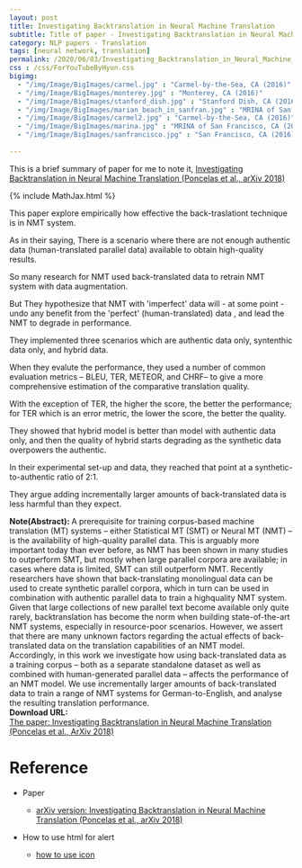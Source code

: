 ```yaml
---
layout: post
title: Investigating Backtranslation in Neural Machine Translation
subtitle: Title of paper - Investigating Backtranslation in Neural Machine Translation
category: NLP papers - Translation
tags: [neural network, translation]
permalink: /2020/06/03/Investigating_Backtranslation_in_Neural_Machine_Translation/
css : /css/ForYouTubeByHyun.css
bigimg: 
  - "/img/Image/BigImages/carmel.jpg" : "Carmel-by-the-Sea, CA (2016)"
  - "/img/Image/BigImages/monterey.jpg" : "Monterey, CA (2016)"
  - "/img/Image/BigImages/stanford_dish.jpg" : "Stanford Dish, CA (2016)"
  - "/img/Image/BigImages/marian_beach_in_sanfran.jpg" : "MRINA of San Francisco, CA (2016)"
  - "/img/Image/BigImages/carmel2.jpg" : "Carmel-by-the-Sea, CA (2016)"
  - "/img/Image/BigImages/marina.jpg" : "MRINA of San Francisco, CA (2016)"
  - "/img/Image/BigImages/sanfrancisco.jpg" : "San Francisco, CA (2016)"
  
---
```


This is a brief summary of paper for me to note it, [Investigating Backtranslation in Neural Machine Translation (Poncelas et al., arXiv 2018)](https://arxiv.org/abs/1804.06189v1)

{% include MathJax.html %}

This paper explore empirically how effective the back-traslationt technique is in NMT system. 

As in their saying, There is a scenario where there are not enough authentic data (human-translated parallel data) available to obtain high-quality results. 

So many research for NMT used back-translated data to retrain NMT system with data augmentation.

But They hypothesize that NMT with 'imperfect' data will - at some point - undo any benefit from the 'perfect' (human-translated) data , and lead the NMT to degrade in performance.

They implemented three scenarios which are authentic data only, syntenthic data only, and hybrid data.

When they evalute the performance, they used a number of common evaluation metrics – BLEU, TER, METEOR, and CHRF– to give a more comprehensive estimation of the comparative translation quality.

With the exception of TER, the higher the score, the better the performance; for TER which is an error metric, the lower the score, the better the quality.

They showed that hybrid model is better than model with authentic data only, and then the quality of hybrid starts degrading as the synthetic data overpowers the authentic.

In their experimental set-up and data, they reached that point at a synthetic-to-authentic ratio of 2:1. 

They argue adding incrementally larger amounts of back-translated data is less harmful than they expect.

<div class="alert alert-info" role="alert"><i class="fa fa-info-circle"></i> <b>Note(Abstract): </b>
A prerequisite for training corpus-based machine translation (MT) systems – either Statistical MT (SMT) or Neural MT (NMT) – is the availability of high-quality parallel data. This is arguably more important today than ever before, as NMT has been shown in many studies to outperform SMT, but mostly when large parallel corpora are available; in cases where data is limited, SMT can still outperform NMT. Recently researchers have shown that back-translating monolingual data can be used to create synthetic parallel corpora, which in turn can be used in combination with authentic parallel data to train a highquality NMT system. Given that large collections of new parallel text become available only quite rarely, backtranslation has become the norm when building state-of-the-art NMT systems, especially in resource-poor scenarios. However, we assert that there are many unknown factors regarding the actual effects of back-translated data on the translation capabilities of an NMT model. Accordingly, in this work we investigate how using back-translated data as a training corpus – both as a separate standalone dataset as well as combined with human-generated parallel data – affects the performance of an NMT model. We use incrementally larger amounts of back-translated data to train a range of NMT systems for German-to-English, and analyse the resulting translation performance.
</div>
    
<div class="alert alert-success" role="alert"><i class="fa fa-paperclip fa-lg"></i> <b>Download URL: </b><br>
  <a href="https://arxiv.org/abs/1804.06189v1">The paper: Investigating Backtranslation in Neural Machine Translation (Poncelas et al., ArXiv 2018)</a>
</div>

# Reference 

- Paper 
  - [arXiv version: Investigating Backtranslation in Neural Machine Translation (Poncelas et al., arXiv 2018)](https://arxiv.org/abs/1804.06189v1)
 
- How to use html for alert
  - [how to use icon](http://idratherbewriting.com/documentation-theme-jekyll/mydoc_icons.html)
